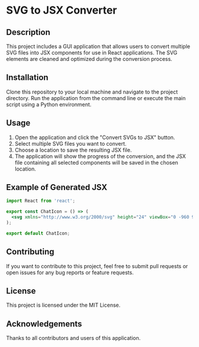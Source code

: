 # SVG to JSX Converter

## Description
This project includes a GUI application that allows users to convert multiple SVG files into JSX components for use in React applications. The SVG elements are cleaned and optimized during the conversion process.

## Installation
Clone this repository to your local machine and navigate to the project directory. Run the application from the command line or execute the main script using a Python environment.

## Usage
1. Open the application and click the "Convert SVGs to JSX" button.
2. Select multiple SVG files you want to convert.
3. Choose a location to save the resulting JSX file.
4. The application will show the progress of the conversion, and the JSX file containing all selected components will be saved in the chosen location.

## Example of Generated JSX
```jsx
import React from 'react';

export const ChatIcon = () => (
  <svg xmlns="http://www.w3.org/2000/svg" height="24" viewBox="0 -960 960 960" width="24"><path d="M200-80q-33 0-56.5-23.5T120-160v-560q0-33 23.5-56.5T200-800h40v-80h80v80h320v-80h80v80h40q33 0 56.5 23.5T840-720v560q0 33-23.5 56.5T760-80H200Zm0-80h560v-400H200v400Zm0-480h560v-80H200v80Zm0 0v-80 80Zm280 240q-17 0-28.5-11.5T440-440q0-17 11.5-28.5T480-480q17 0 28.5 11.5T520-440q0 17-11.5 28.5T480-400Zm-160 0q-17 0-28.5-11.5T280-440q0-17 11.5-28.5T320-480q17 0 28.5 11.5T360-440q0 17-11.5 28.5T320-400Zm320 0q-17 0-28.5-11.5T600-440q0-17 11.5-28.5T640-480q17 0 28.5 11.5T680-440q0 17-11.5 28.5T640-400ZM480-240q-17 0-28.5-11.5T440-280q0-17 11.5-28.5T480-320q17 0 28.5 11.5T520-280q0 17-11.5 28.5T480-240Zm-160 0q-17 0-28.5-11.5T280-280q0-17 11.5-28.5T320-320q17 0 28.5 11.5T360-280q0 17-11.5 28.5T320-240Zm320 0q-17 0-28.5-11.5T600-280q0-17 11.5-28.5T640-320q17 0 28.5 11.5T680-280q0 17-11.5 28.5T640-240Z"/></svg>
);

export default ChatIcon;
```

## Contributing
If you want to contribute to this project, feel free to submit pull requests or open issues for any bug reports or feature requests.

## License
This project is licensed under the MIT License.

## Acknowledgements
Thanks to all contributors and users of this application.
